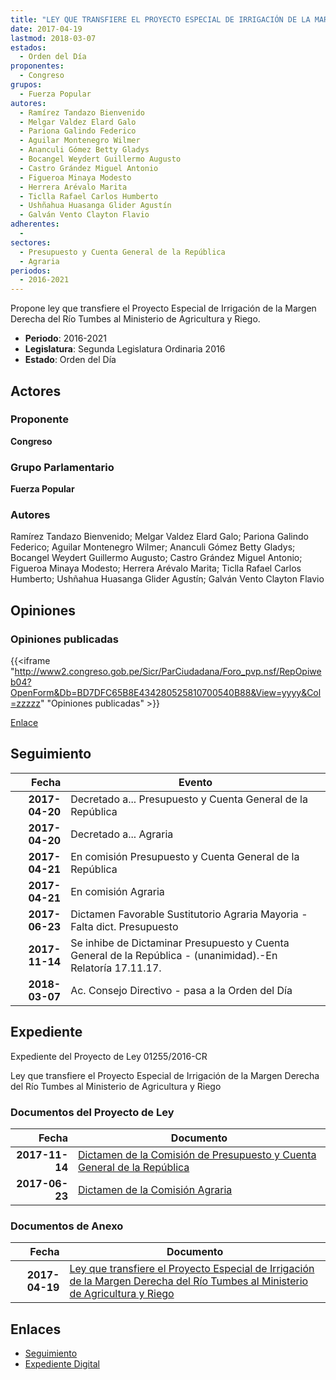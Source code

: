 ```yaml
---
title: "LEY QUE TRANSFIERE EL PROYECTO ESPECIAL DE IRRIGACIÓN DE LA MARGEN DERECHA DEL RÍO TUMBES AL MINISTERIO DE AGRICULTURA Y RIEGO"
date: 2017-04-19
lastmod: 2018-03-07
estados: 
  - Orden del Día
proponentes: 
  - Congreso
grupos: 
  - Fuerza Popular
autores: 
  - Ramírez Tandazo Bienvenido
  - Melgar Valdez Elard Galo
  - Pariona Galindo Federico
  - Aguilar Montenegro Wilmer
  - Ananculi Gómez Betty Gladys
  - Bocangel Weydert Guillermo Augusto
  - Castro Grández Miguel Antonio
  - Figueroa Minaya Modesto
  - Herrera Arévalo Marita
  - Ticlla Rafael Carlos Humberto
  - Ushñahua Huasanga Glider Agustín
  - Galván Vento Clayton Flavio
adherentes: 
  - 
sectores: 
  - Presupuesto y Cuenta General de la República
  - Agraria
periodos: 
  - 2016-2021
---
```


Propone ley que transfiere el Proyecto Especial de Irrigación de la Margen Derecha del Río Tumbes al Ministerio de Agricultura y Riego.

- **Periodo**: 2016-2021
- **Legislatura**: Segunda Legislatura Ordinaria 2016
- **Estado**: Orden del Día

## Actores

### Proponente

**Congreso**

### Grupo Parlamentario

**Fuerza Popular**

### Autores

Ramírez Tandazo Bienvenido; Melgar Valdez Elard Galo; Pariona Galindo Federico; Aguilar Montenegro Wilmer; Ananculi Gómez Betty Gladys; Bocangel Weydert Guillermo Augusto; Castro Grández Miguel Antonio; Figueroa Minaya Modesto; Herrera Arévalo Marita; Ticlla Rafael Carlos Humberto; Ushñahua Huasanga Glider Agustín; Galván Vento Clayton Flavio


## Opiniones

### Opiniones publicadas

{{<iframe "http://www2.congreso.gob.pe/Sicr/ParCiudadana/Foro_pvp.nsf/RepOpiweb04?OpenForm&Db=BD7DFC65B8E434280525810700540B88&View=yyyy&Col=zzzzz" "Opiniones publicadas" >}}

[Enlace](http://www2.congreso.gob.pe/Sicr/ParCiudadana/Foro_pvp.nsf/RepOpiweb04?OpenForm&Db=BD7DFC65B8E434280525810700540B88&View=yyyy&Col=zzzzz)

## Seguimiento

| Fecha | Evento |
|------:|--------|
| **2017-04-20** | Decretado a... Presupuesto y Cuenta General de la República|
| **2017-04-20** | Decretado a... Agraria|
| **2017-04-21** | En comisión Presupuesto y Cuenta General de la República|
| **2017-04-21** | En comisión Agraria|
| **2017-06-23** | Dictamen Favorable Sustitutorio Agraria Mayoria - Falta dict. Presupuesto|
| **2017-11-14** | Se inhibe de Dictaminar Presupuesto y Cuenta General de la República - (unanimidad).-En Relatoría 17.11.17.|
| **2018-03-07** | Ac. Consejo Directivo - pasa a la Orden del Día|


## Expediente

Expediente del Proyecto de Ley 01255/2016-CR

Ley que transfiere el Proyecto Especial de Irrigación de la Margen Derecha del Río Tumbes al Ministerio de Agricultura y Riego


### Documentos del Proyecto de Ley

| Fecha | Documento |
|------:|--------|
| **2017-11-14** | [Dictamen de la Comisión de Presupuesto y Cuenta General de la República](http://www.leyes.congreso.gob.pe/Documentos/2016_2021/Dictamenes/Proyectos_de_Ley/01255DC17MAY20171114.pdf) |
| **2017-06-23** | [Dictamen de la Comisión Agraria](http://www.leyes.congreso.gob.pe/Documentos/2016_2021/Dictamenes/Proyectos_de_Ley/01255DC01MAY20170623.pdf) |

### Documentos de Anexo

| Fecha | Documento |
|------:|--------|
| **2017-04-19** | [Ley que transfiere el Proyecto Especial de Irrigación de la Margen Derecha del Río Tumbes al Ministerio de Agricultura y Riego](http://www.leyes.congreso.gob.pe/Documentos/2016_2021/Proyectos_de_Ley_y_de_Resoluciones_Legislativas/PL0125320170418.pdf) |

## Enlaces 

- [Seguimiento](http://www2.congreso.gob.pehttp://www2.congreso.gob.pe/Sicr/TraDocEstProc/CLProLey2016.nsf/f7fff46988ca05b1052578e100829cc7/9b0dddeb579eae1005258107005b4c40?OpenDocument)
- [Expediente Digital](http://www2.congreso.gob.pehttp://www2.congreso.gob.pe/Sicr/TraDocEstProc/CLProLey2016.nsf/f7fff46988ca05b1052578e100829cc7/9b0dddeb579eae1005258107005b4c40?OpenDocument&Click=05257FB7005EB655.eb71d0cf91d8294e05256cdf006b5706/$Body/0.1C6C)
